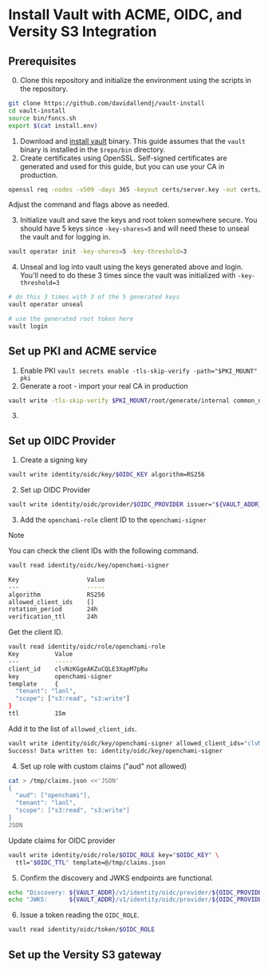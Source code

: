 # Install Vault with ACME, OIDC, and Versity S3 Integration

## Prerequisites

0. Clone this repository and initialize the environment using the scripts in the repository.

```bash
git clone https://github.com/davidallendj/vault-install
cd vault-install
source bin/funcs.sh
export $(cat install.env)
```

1. Download and [install vault](https://developer.hashicorp.com/vault/install) binary. This guide assumes that the `vault` binary is installed in the `$repo/bin` directory.
2. Create certificates using OpenSSL. Self-signed certificates are generated and used for this guide, but you can use your CA in production.

```bash
openssl req -nodes -x509 -days 365 -keyout certs/server.key -out certs/server.crt -config certs/cert.conf
```

Adjust the command and flags above as needed.

3. Initialize vault and save the keys and root token somewhere secure. You should have 5 keys since `-key-shares=5` and will need these to unseal the vault and for logging in.

```bash
vault operator init -key-shares=5 -key-threshold=3
``` 

4. Unseal and log into vault using the keys generated above and login. You'll need to do these 3 times since the vault was initialized with `-key-threshold=3`

```bash
# do this 3 times with 3 of the 5 generated keys
vault operator unseal

# use the generated root token here
vault login
```

## Set up PKI and ACME service

1. Enable PKI `vault secrets enable -tls-skip-verify -path="$PKI_MOUNT" pki`
2. Generate a root - import your real CA in production

```bash
vault write -tls-skip-verify $PKI_MOUNT/root/generate/internal common_name="${BASE_DOMAIN} Root CA" ttl=87600h
```

3. 

## Set up OIDC Provider

1. Create a signing key

```bash
vault write identity/oidc/key/$OIDC_KEY algorithm=RS256
```

2. Set up OIDC Provider 

```bash
vault write identity/oidc/provider/$OIDC_PROVIDER issuer="${VAULT_ADDR}"
```

3. Add the `openchami-role` client ID to the `openchami-signer`

> [!NOTE]
> You can check the client IDs with the following command.
> 
> ```bash
> vault read identity/oidc/key/openchami-signer
>
> Key                   Value
> ---                   -----
> algorithm             RS256
> allowed_client_ids    []
> rotation_period       24h
> verification_ttl      24h
> ```

Get the client ID.

```bash
vault read identity/oidc/role/openchami-role
Key          Value
---          -----
client_id    clvNzKGgeAKZuCQLE3XapM7pRu
key          openchami-signer
template     {
  "tenant": "lanl",
  "scope": ["s3:read", "s3:write"]
}
ttl          15m
```

Add it to the list of `allowed_client_ids`.

```bash
vault write identity/oidc/key/openchami-signer allowed_client_ids="clvNzKGgeAKZuCQLE3XapM7pRu"                               
Success! Data written to: identity/oidc/key/openchami-signer
```


4. Set up role with custom claims ("aud" not allowed)

```bash
cat > /tmp/claims.json <<'JSON'
{
  "aud": ["openchami"],
  "tenant": "lanl",
  "scope": ["s3:read", "s3:write"]
}
JSON
```

Update claims for OIDC provider

```bash
vault write identity/oidc/role/$OIDC_ROLE key="$OIDC_KEY" \
  ttl="$OIDC_TTL" template=@/tmp/claims.json
```

5. Confirm the discovery and JWKS endpoints are functional.

```bash
echo "Discovery: ${VAULT_ADDR}/v1/identity/oidc/provider/${OIDC_PROVIDER}/.well-known/openid-configuration"
echo "JWKS:      ${VAULT_ADDR}/v1/identity/oidc/provider/${OIDC_PROVIDER}/.well-known/keys"
```

6. Issue a token reading the `OIDC_ROLE`.

```bash
vault read identity/oidc/token/$OIDC_ROLE
```

## Set up the Versity S3 gateway


